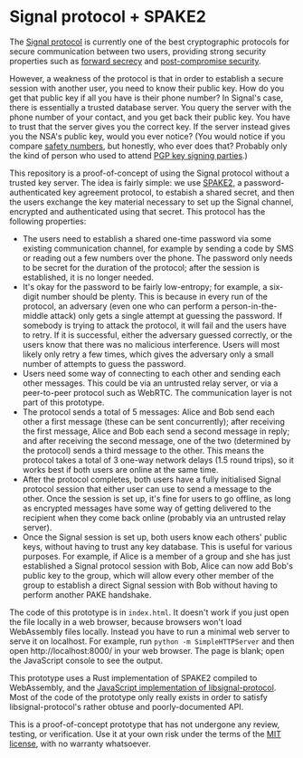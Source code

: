 Signal protocol + SPAKE2
========================

The [Signal protocol](https://www.signal.org/docs/) is currently one of the best
cryptographic protocols for secure communication between two users, providing strong
security properties such as [forward secrecy](https://en.wikipedia.org/wiki/Forward_secrecy)
and [post-compromise security](https://eprint.iacr.org/2016/221.pdf).

However, a weakness of the protocol is that in order to establish a secure session
with another user, you need to know their public key. How do you get that public key
if all you have is their phone number? In Signal's case, there is essentially a
trusted database server. You query the server with the phone number of your contact,
and you get back their public key. You have to trust that the server gives you the
correct key. If the server instead gives you the NSA's public key, would you ever
notice? (You would notice if you compare
[safety numbers](https://support.signal.org/hc/en-us/articles/360007060632-What-is-a-safety-number-and-why-do-I-see-that-it-changed-),
but honestly, who ever does that? Probably only the kind of person who used to attend
[PGP key signing parties](https://en.wikipedia.org/wiki/Key_signing_party).)

This repository is a proof-of-concept of using the Signal protocol without a
trusted key server. The idea is fairly simple: we use
[SPAKE2](https://tools.ietf.org/id/draft-irtf-cfrg-spake2-10.html), a
password-authenticated key agreement protocol, to estabish a shared secret, and then
the users exchange the key material necessary to set up the Signal channel,
encrypted and authenticated using that secret. This protocol has the following
properties:

* The users need to establish a shared one-time password via some existing
  communication channel, for example by sending a code by SMS or reading out a few
  numbers over the phone. The password only needs to be secret for the duration of
  the protocol; after the session is established, it is no longer needed.
* It's okay for the password to be fairly low-entropy; for example, a six-digit
  number should be plenty. This is because in every run of the protocol, an
  adversary (even one who can perform a person-in-the-middle attack) only gets a
  single attempt at guessing the password. If somebody is trying to attack the
  protocol, it will fail and the users have to retry. If it is successful, either
  the adversary guessed correctly, or the users know that there was no malicious
  interference. Users will most likely only retry a few times, which gives the
  adversary only a small number of attempts to guess the password.
* Users need some way of connecting to each other and sending each other messages.
  This could be via an untrusted relay server, or via a peer-to-peer protocol
  such as WebRTC. The communication layer is not part of this prototype.
* The protocol sends a total of 5 messages: Alice and Bob send each other a first
  message (these can be sent concurrently); after receiving the first message,
  Alice and Bob each send a second message in reply; and after receiving the
  second message, one of the two (determined by the protocol) sends a third
  message to the other. This means the protocol takes a total of 3 one-way
  network delays (1.5 round trips), so it works best if both users are online at
  the same time.
* After the protocol completes, both users have a fully initialised Signal
  protocol session that either user can use to send a message to the other.
  Once the session is set up, it's fine for users to go offline, as long as
  encrypted messages have some way of getting delivered to the recipient when
  they come back online (probably via an untrusted relay server).
* Once the Signal session is set up, both users know each others' public keys,
  without having to trust any key database. This is useful for various purposes.
  For example, if Alice is a member of a group and she has just established a
  Signal protocol session with Bob, Alice can now add Bob's public key to the
  group, which will allow every other member of the group to establish a direct
  Signal session with Bob without having to perform another PAKE handshake.

The code of this prototype is in `index.html`. It doesn't work if you just open
the file locally in a web browser, because browsers won't load WebAssembly files
locally. Instead you have to run a minimal web server to serve it on localhost.
For example, run `python -m SimpleHTTPServer` and then open
http://localhost:8000/ in your web browser. The page is blank; open the
JavaScript console to see the output.

This prototype uses a Rust implementation of SPAKE2 compiled to WebAssembly, and the
[JavaScript implementation of libsignal-protocol](https://github.com/signalapp/libsignal-protocol-javascript).
Most of the code of the prototype only really exists in order to satisfy
libsignal-protocol's rather obtuse and poorly-documented API.

This is a proof-of-concept prototype that has not undergone any review, testing,
or verification. Use it at your own risk under the terms of the
[MIT license](https://opensource.org/licenses/MIT), with no warranty whatsoever.
